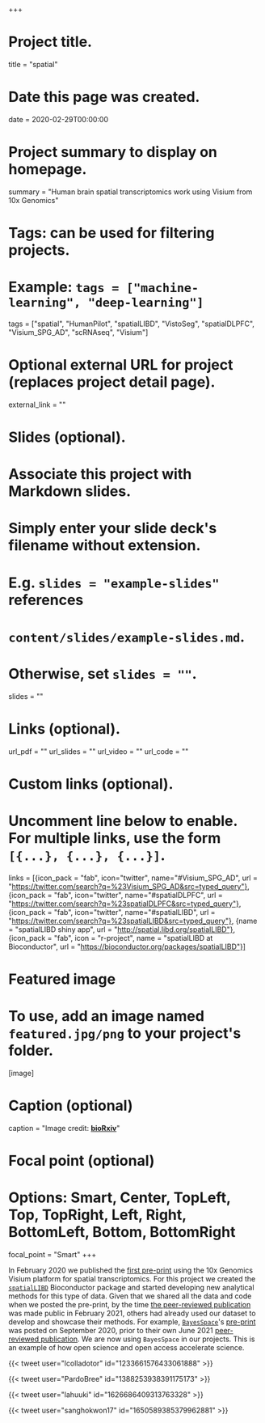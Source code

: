 +++
# Project title.
title = "spatial"

# Date this page was created.
date = 2020-02-29T00:00:00

# Project summary to display on homepage.
summary = "Human brain spatial transcriptomics work using Visium from 10x Genomics"

# Tags: can be used for filtering projects.
# Example: `tags = ["machine-learning", "deep-learning"]`
tags = ["spatial", "HumanPilot", "spatialLIBD", "VistoSeg", "spatialDLPFC", "Visium_SPG_AD", "scRNAseq", "Visium"]

# Optional external URL for project (replaces project detail page).
external_link = ""

# Slides (optional).
#   Associate this project with Markdown slides.
#   Simply enter your slide deck's filename without extension.
#   E.g. `slides = "example-slides"` references 
#   `content/slides/example-slides.md`.
#   Otherwise, set `slides = ""`.
slides = ""

# Links (optional).
url_pdf = ""
url_slides = ""
url_video = ""
url_code = ""

# Custom links (optional).
#   Uncomment line below to enable. For multiple links, use the form `[{...}, {...}, {...}]`.
links = [{icon_pack = "fab", icon="twitter", name="#Visium_SPG_AD", url = "https://twitter.com/search?q=%23Visium_SPG_AD&src=typed_query"}, {icon_pack = "fab", icon="twitter", name="#spatialDLPFC", url = "https://twitter.com/search?q=%23spatialDLPFC&src=typed_query"}, {icon_pack = "fab", icon="twitter", name="#spatialLIBD", url = "https://twitter.com/search?q=%23spatialLIBD&src=typed_query"}, {name = "spatialLIBD shiny app", url = "http://spatial.libd.org/spatialLIBD"}, {icon_pack = "fab", icon = "r-project", name = "spatialLIBD at Bioconductor", url = "https://bioconductor.org/packages/spatialLIBD"}]

# Featured image
# To use, add an image named `featured.jpg/png` to your project's folder. 
[image]
  # Caption (optional)
  caption = "Image credit: [**bioRxiv**](https://www.biorxiv.org/content/10.1101/2020.02.28.969931v1)"
  
  # Focal point (optional)
  # Options: Smart, Center, TopLeft, Top, TopRight, Left, Right, BottomLeft, Bottom, BottomRight
  focal_point = "Smart"
+++

In February 2020 we published the [first pre-print](https://www.biorxiv.org/content/10.1101/2020.02.28.969931v1) using the 10x Genomics Visium platform for spatial transcriptomics. For this project we created the [`spatialLIBD`](https://bioconductor.org/packages/spatialLIBD) Bioconductor package and started developing new analytical methods for this type of data. Given that we shared all the data and code when we posted the pre-print, by the time [the peer-reviewed publication](https://doi.org/10.1038/s41593-020-00787-0) was made public in February 2021, others had already used our dataset to develop and showcase their methods. For example, [`BayesSpace`](http://bioconductor.org/packages/BayesSpace)'s [pre-print](https://doi.org/10.1101/2020.09.04.283812) was posted on September 2020, prior to their own June 2021 [peer-reviewed publication](https://doi.org/10.1038/s41587-021-00935-2). We are now using `BayesSpace` in our projects. This is an example of how open science and open access accelerate science.

{{< tweet user="lcolladotor" id="1233661576433061888" >}}

{{< tweet user="PardoBree" id="1388253938391175173" >}}

{{< tweet user="lahuuki" id="1626686409313763328" >}}

{{< tweet user="sanghokwon17" id="1650589385379962881" >}}

